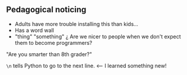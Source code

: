 ## Pedagogical noticing

- Adults have more trouble installing this than kids...
- Has a word wall
- "thing" "something"
¿ Are we nicer to people when we don't expect them to become programmers?

"Are you smarter than 8th grader?"

`\n` tells Python to go to the next line. <-- I learned something new!
